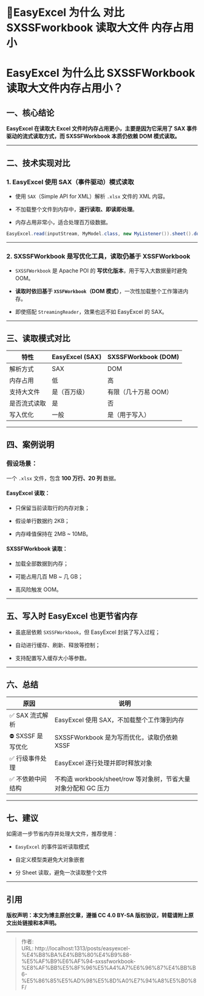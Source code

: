 # 📝EasyExcel 为什么 对比 SXSSFworkbook 读取大文件 内存占用小


# EasyExcel 为什么比 SXSSFWorkbook 读取大文件内存占用小？

## 一、核心结论

**EasyExcel 在读取大 Excel 文件时内存占用更小，主要是因为它采用了 SAX 事件驱动的流式读取方式，而 SXSSFWorkbook 本质仍依赖 DOM 模式读取。**

---

## 二、技术实现对比

### 1. EasyExcel 使用 SAX（事件驱动）模式读取

- 使用 `SAX`（Simple API for XML）解析 `.xlsx` 文件的 XML 内容。
    
- 不加载整个文件到内存中，**逐行读取、即读即处理**。
    
- 内存占用非常小，适合处理百万级数据。
    

```java
EasyExcel.read(inputStream, MyModel.class, new MyListener()).sheet().doRead();
```

---

### 2. SXSSFWorkbook 是写优化工具，读取仍基于 XSSFWorkbook

- `SXSSFWorkbook` 是 Apache POI 的 **写优化版本**，用于写入大数据量时避免 OOM。
    
- **读取时依旧基于 `XSSFWorkbook`（DOM 模式）**，一次性加载整个工作簿进内存。
    
- 即使搭配 `StreamingReader`，效果也远不如 EasyExcel 的 SAX。
    

---

## 三、读取模式对比

|特性|EasyExcel (SAX)|SXSSFWorkbook (DOM)|
|---|---|---|
|解析方式|SAX|DOM|
|内存占用|低|高|
|支持大文件|是（百万级）|有限（几十万易 OOM）|
|是否流式读取|是|否|
|写入优化|一般|是（用于写入）|

---

## 四、案例说明

### 假设场景：

一个 `.xlsx` 文件，包含 **100 万行、20 列** 数据。

#### EasyExcel 读取：

- 只保留当前读取行的内存对象；
    
- 假设单行数据约 2KB；
    
- 内存峰值保持在 2MB ~ 10MB。
    

#### SXSSFWorkbook 读取：

- 加载全部数据到内存；
    
- 可能占用几百 MB ~ 几 GB；
    
- 高风险触发 OOM。
    

---

## 五、写入时 EasyExcel 也更节省内存

- 虽底层依赖 `SXSSFWorkbook`，但 EasyExcel 封装了写入过程；
    
- 自动进行缓存、刷新、释放等控制；
    
- 支持配置写入缓存大小等参数。
    

---

## 六、总结

|原因|说明|
|---|---|
|✅ SAX 流式解析|EasyExcel 使用 SAX，不加载整个工作簿到内存|
|⛔ SXSSF 是写优化|SXSSFWorkbook 是为写而优化，读取仍依赖 XSSF|
|✅ 行级事件处理|EasyExcel 逐行处理并即时释放对象|
|✅ 不依赖中间结构|不构造 workbook/sheet/row 等对象树，节省大量对象分配和 GC 压力|

---

## 七、建议

如需进一步节省内存并处理大文件，推荐使用：

- `EasyExcel` 的事件监听读取模式
    
- 自定义模型类避免大对象嵌套
    
- 分 Sheet 读取，避免一次读取整个文件
    

---


## 引用

**版权声明：本文为博主原创文章，遵循 CC 4.0 BY-SA 版权协议，转载请附上原文出处链接和本声明。**


---

> 作者:   
> URL: http://localhost:1313/posts/easyexcel-%E4%B8%BA%E4%BB%80%E4%B9%88-%E5%AF%B9%E6%AF%94-sxssfworkbook-%E8%AF%BB%E5%8F%96%E5%A4%A7%E6%96%87%E4%BB%B6-%E5%86%85%E5%AD%98%E5%8D%A0%E7%94%A8%E5%B0%8F/  

